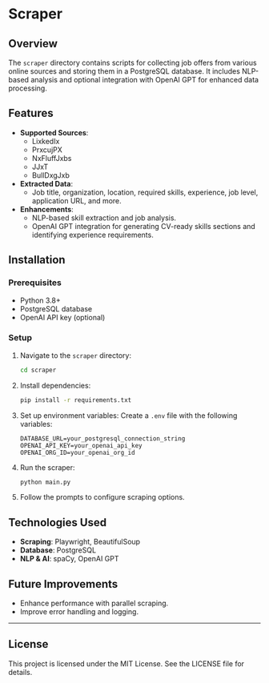 
# Scraper

## Overview

The `scraper` directory contains scripts for collecting job offers from various online sources and storing them in a PostgreSQL database. It includes NLP-based analysis and optional integration with OpenAI GPT for enhanced data processing.

## Features

- **Supported Sources**:
  - LixkedIx
  - PrxcujPX
  - NxFluffJxbs
  - JJxT
  - BullDxgJxb
- **Extracted Data**:
  - Job title, organization, location, required skills, experience, job level, application URL, and more.
- **Enhancements**:
  - NLP-based skill extraction and job analysis.
  - OpenAI GPT integration for generating CV-ready skills sections and identifying experience requirements.

## Installation

### Prerequisites
- Python 3.8+
- PostgreSQL database
- OpenAI API key (optional)

### Setup

1. Navigate to the `scraper` directory:
   ```bash
   cd scraper
   ```

2. Install dependencies:
   ```bash
   pip install -r requirements.txt
   ```

3. Set up environment variables:
   Create a `.env` file with the following variables:
   ```env
   DATABASE_URL=your_postgresql_connection_string
   OPENAI_API_KEY=your_openai_api_key
   OPENAI_ORG_ID=your_openai_org_id
   ```

4. Run the scraper:
   ```bash
   python main.py
   ```

5. Follow the prompts to configure scraping options.


## Technologies Used

- **Scraping**: Playwright, BeautifulSoup
- **Database**: PostgreSQL
- **NLP & AI**: spaCy, OpenAI GPT

## Future Improvements

- Enhance performance with parallel scraping.
- Improve error handling and logging.

---

## License

This project is licensed under the MIT License. See the LICENSE file for details.

